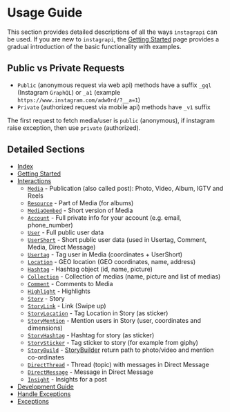 # Usage Guide

This section provides detailed descriptions of all the ways `instagrapi` can be used. If you are new to `instagrapi`, the
[Getting Started](../getting-started.md) page provides a gradual introduction of the basic functionality with examples.

## Public vs Private Requests

* `Public` (anonymous request via web api) methods have a suffix `_gql` (Instagram `GraphQL`) or `_a1` (example `https://www.instagram.com/adw0rd/?__a=1`)
* `Private` (authorized request via mobile api) methods have `_v1` suffix

The first request to fetch media/user is `public` (anonymous), if instagram raise exception, then use `private` (authorized).

## Detailed Sections

* [Index](../index.md)
* [Getting Started](../getting-started.md)
* [Interactions](interactions.md)
  * [`Media`](media.md) - Publication (also called post): Photo, Video, Album, IGTV and Reels
  * [`Resource`](media.md) - Part of Media (for albums)
  * [`MediaOembed`](media.md) - Short version of Media
  * [`Account`](account.md) - Full private info for your account (e.g. email, phone_number)
  * [`User`](user.md) - Full public user data
  * [`UserShort`](user.md) - Short public user data (used in Usertag, Comment, Media, Direct Message)
  * [`Usertag`](user.md) - Tag user in Media (coordinates + UserShort)
  * [`Location`](location.md) - GEO location (GEO coordinates, name, address)
  * [`Hashtag`](hashtag.md) - Hashtag object (id, name, picture)
  * [`Collection`](collection.md) - Collection of medias (name, picture and list of medias)
  * [`Comment`](comment.md) - Comments to Media
  * [`Highlight`](highlight.md) - Highlights
  * [`Story`](story.md) - Story
  * [`StoryLink`](story.md) - Link (Swipe up)
  * [`StoryLocation`](story.md) - Tag Location in Story (as sticker)
  * [`StoryMention`](story.md) - Mention users in Story (user, coordinates and dimensions)
  * [`StoryHashtag`](story.md) - Hashtag for story (as sticker)
  * [`StorySticker`](story.md) - Tag sticker to story (for example from giphy)
  * [`StoryBuild`](story.md) - [StoryBuilder](https://github.com/adw0rd/instagrapi/blob/master/instagrapi/story.py) return path to photo/video and mention co-ordinates
  * [`DirectThread`](direct.md) - Thread (topic) with messages in Direct Message
  * [`DirectMessage`](direct.md) - Message in Direct Message
  * [`Insight`](insight.md) - Insights for a post
* [Development Guide](../development-guide.md)
* [Handle Exceptions](handle_exception.md)
* [Exceptions](../exceptions.md)
